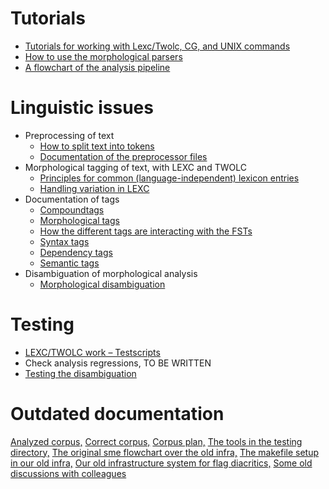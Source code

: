 Tutorials
=========

-   [Tutorials for working with Lexc/Twolc, CG, and UNIX
    commands](../lang/common/Tutorials.html)
-   [How to use the morphological parsers](/tools/docu-sme-manual.html)
-   [A flowchart of the analysis pipeline](global-flowchart.html)

Linguistic issues
=================

-   Preprocessing of text
    -   [How to split text into tokens](preprocessor-usage.html)
    -   [Documentation of the preprocessor files](preprocessor.html)
-   Morphological tagging of text, with LEXC and TWOLC
    -   [Principles for common (language-independent) lexicon
        entries](../lang/common/PrinciplesForCommonTagsAndLexiconEntries.html)
    -   [Handling variation in
        LEXC](../lang/common/Variation_in_lexc.html)
-   Documentation of tags
    -   [Compoundtags](../lang/common/CompoundTags.html)
    -   [Morphological tags](../lang/common/MorphologicalTags.html)
    -   [How the different tags are interacting with the
        FSTs](../lang/common/DifferentFSTs.html)
    -   [Syntax tags](../lang/common/docu-sme-syntaxtags.html)
    -   [Dependency tags](../lang/common/docu-deptags.html)
    -   [Semantic tags](../lang/common/SemanticTags.html)
-   Disambiguation of morphological analysis
    -   [Morphological disambiguation](docu-disambiguation.html)

Testing
=======

-   [LEXC/TWOLC work – Testscripts](../lang/common/developingwork.html)
-   Check analysis regressions, TO BE WRITTEN
-   [Testing the disambiguation](docu-distesting.html)

Outdated documentation
======================

[Analyzed corpus,](corpus_analyze.html) [Correct
corpus,](correct-dir.html) [Corpus plan,](corpus_plan.html) [The tools
in the testing directory,](docu-testing.html) [The original sme
flowchart over the old infra,](../lang/sme/docu-sme-flowchart.html) [The
makefile setup in our old infra,](../lang/sme/docu-sme-makefile.html)
[Our old infrastructure system for flag
diacritics,](../lang/sme/docu-sme-flag-diacritics.html) [Some old
discussions with colleagues](/lang/sme/xerox-discussion.html)
